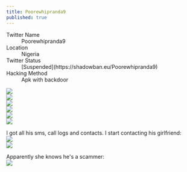 ```yaml
---
title: Poorewhipranda9
published: true
---
```


<dl>
<dt>Twitter Name</dt>
<dd>Poorewhipranda9</dd>
<dt>Location</dt>
<dd>Nigeria</dd>
<dt>Twitter Status</dt>
<dd>[Suspended](https://shadowban.eu/Poorewhipranda9)</dd>
<dt>Hacking Method</dt>
<dd>Apk with backdoor</dd>
</dl>

![](/assets/images/Poorewhipranda9/Poorewhipranda9%20-%201.png)  
![](/assets/images/Poorewhipranda9/Poorewhipranda9%20-%202.png)  
![](/assets/images/Poorewhipranda9/Poorewhipranda9%20-%203.png)  
![](/assets/images/Poorewhipranda9/Poorewhipranda9%20-%204.png)  
![](/assets/images/Poorewhipranda9/Poorewhipranda9%20-%205.png)  
![](/assets/images/Poorewhipranda9/Poorewhipranda9%20-%206.png)  

I got all his sms, call logs and contacts. I start contacting his girlfriend:  
![](/assets/images/Poorewhipranda9/Poorewhipranda9_gf1.png)  
![](/assets/images/Poorewhipranda9/Poorewhipranda9_gf2.png)  

Apparently she knows he's a scammer:  
![](/assets/images/Poorewhipranda9/Poorewhipranda9_gf3.png)  


